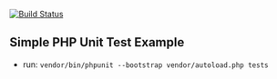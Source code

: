 [![Build Status](https://travis-ci.org/johnlreyes/SimplePhpUnitExample.svg?branch=master)](https://travis-ci.org/johnlreyes/SimplePhpUnitExample)


## Simple PHP Unit Test Example

* run: `vendor/bin/phpunit --bootstrap vendor/autoload.php tests`
